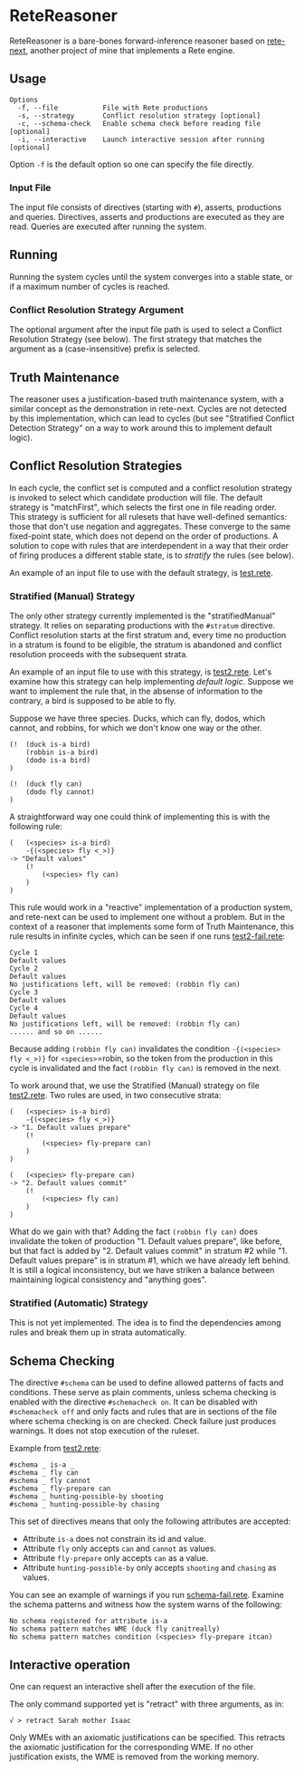 # ReteReasoner
ReteReasoner is a bare-bones forward-inference reasoner based on  [rete-next](https://github.com/dsouflis/rete-next),
another project of mine that implements a Rete engine.

## Usage
```
Options
  -f, --file           File with Rete productions
  -s, --strategy       Conflict resolution strategy [optional]
  -c, --schema-check   Enable schema check before reading file [optional]
  -i, --interactive    Launch interactive session after running [optional]
```
Option `-f` is the default option so one can specify the file directly.

### Input File
The input file consists of directives (starting with `#`), asserts, productions and queries. Directives, asserts and productions are executed as they are read.
Queries are executed after running the system. 

## Running
Running the system cycles until the system converges into a stable state, or if a maximum number of cycles is reached.

### Conflict Resolution Strategy Argument
The optional argument after the input file path is used to select a Conflict Resolution Strategy (see below).
The first strategy that matches the argument as a (case-insensitive) prefix is selected.

## Truth Maintenance
The reasoner uses a justification-based truth maintenance system, with a similar concept as the demonstration
in rete-next. Cycles are not detected by this implementation, which can lead to cycles
(but see "Stratified Conflict Detection Strategy" on a way to work around this to implement
default logic).

## Conflict Resolution Strategies
In each cycle, the conflict set is computed and a conflict resolution strategy is invoked to select which
candidate production will file. The default strategy is "matchFirst", which selects the first one in file
reading order. This strategy is sufficient for all rulesets that have well-defined semantics: those that 
don't use negation and aggregates. These converge to the same fixed-point state, which does not depend on the 
order of productions. A solution to cope with rules that are interdependent in a way that their order of firing
produces a different stable state, is to *stratify* the rules (see below).

An example of an input file to use with the default strategy, is [test.rete](./test.rete).

### Stratified (Manual) Strategy
The only other strategy currently implemented is the "stratifiedManual" strategy. It relies on separating productions
with the `#stratum` directive. Conflict resolution starts at the first stratum and, every time no production in a stratum 
is found to be eligible, the stratum is abandoned and conflict resolution proceeds with the subsequent strata.

An example of an input file to use with this strategy, is [test2.rete](./test2.rete). Let's examine how this
strategy can help implementing *default logic*. Suppose we want to implement the rule that, in the absense of
information to the contrary, a bird is supposed to be able to fly.

Suppose we have three species. Ducks, which can fly, dodos, which cannot, and robbins, for which we don't know one 
way or the other.

```
(!  (duck is-a bird)
    (robbin is-a bird)
    (dodo is-a bird)
)

(!  (duck fly can)
    (dodo fly cannot)
)
```

A straightforward way one could think of implementing this is with the following rule:

```
(   (<species> is-a bird)
    -{(<species> fly <_>)}
-> "Default values"
    (!
        (<species> fly can)
    )
)
```

This rule would work in a "reactive" implementation of a production system, and rete-next can be used to implement one
without a problem. But in the context of a reasoner that implements some form of Truth Maintenance, this rule results
in infinite cycles, which can be seen if one runs [test2-fail.rete](./test2-fail.rete):
```
Cycle 1
Default values
Cycle 2
Default values
No justifications left, will be removed: (robbin fly can)
Cycle 3
Default values
Cycle 4
Default values
No justifications left, will be removed: (robbin fly can)
...... and so on ......
```

Because adding `(robbin fly can)` invalidates the condition `-{(<species> fly <_>)}` for `<species>`=robin, so
the token from the production in this cycle is invalidated and the fact `(robbin fly can)` is removed in the next.

To work around that, we use the Stratified (Manual) strategy on file [test2.rete](./test2.rete). Two rules are used,
in two consecutive strata:

```
(   (<species> is-a bird)
    -{(<species> fly <_>)}
-> "1. Default values prepare"
    (!
        (<species> fly-prepare can)
    )
)

(   (<species> fly-prepare can)
-> "2. Default values commit"
    (!
        (<species> fly can)
    )
)
```

What do we gain with that? Adding the fact `(robbin fly can)` does invalidate the token of production "1. Default values
prepare", like before, but that fact is added by "2. Default values commit" in stratum #2 while "1. Default values prepare" 
is in stratum #1, which we have already left behind. It is still a logical inconsistency, but we have striken a balance 
between maintaining logical consistency and "anything goes". 

### Stratified (Automatic) Strategy
This is not yet implemented. The idea is to find the dependencies among rules and break them up in strata 
automatically.

## Schema Checking
The directive `#schema` can be used to define allowed patterns of facts and conditions. These serve as plain comments,
unless schema checking is enabled with the directive `#schemacheck on`. It can be disabled with `#schemacheck off` and
only facts and rules that are in sections of the file where schema checking is on are checked. Check failure just
produces warnings. It does not stop execution of the ruleset.

Example from [test2.rete](./test2.rete):

```
#schema _ is-a _
#schema _ fly can
#schema _ fly cannot
#schema _ fly-prepare can
#schema _ hunting-possible-by shooting
#schema _ hunting-possible-by chasing
```

This set of directives means that only the following attributes are accepted: 
- Attribute `is-a` does not constrain its id and value.
- Attribute `fly` only accepts `can` and `cannot` as values.
- Attribute `fly-prepare` only accepts `can` as a value.
- Attribute `hunting-possible-by` only accepts `shooting` and `chasing` as values.

You can see an example of warnings if you run [schema-fail.rete](./schema-fail.rete). Examine the schema patterns
and witness how the system warns of the following:

```
No schema registered for attribute is-a
No schema pattern matches WME (duck fly canitreally)
No schema pattern matches condition (<species> fly-prepare itcan)
```

## Interactive operation
One can request an interactive shell after the execution of the file.

The only command supported yet is "retract" with three arguments, as in:

```
√ > retract Sarah mother Isaac
```
Only WMEs with an axiomatic justifications can be specified. This retracts the axiomatic justification for the
corresponding WME. If no other justification exists, the WME is removed from the working memory. 

